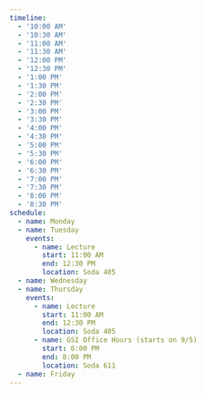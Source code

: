 ```yaml
---
timeline:
  - '10:00 AM'
  - '10:30 AM'
  - '11:00 AM'
  - '11:30 AM'
  - '12:00 PM'
  - '12:30 PM'
  - '1:00 PM'
  - '1:30 PM'
  - '2:00 PM'
  - '2:30 PM'
  - '3:00 PM'
  - '3:30 PM'
  - '4:00 PM'
  - '4:30 PM'
  - '5:00 PM'
  - '5:30 PM'
  - '6:00 PM'
  - '6:30 PM'
  - '7:00 PM'
  - '7:30 PM'
  - '8:00 PM'
  - '8:30 PM'
schedule:
  - name: Monday
  - name: Tuesday
    events:
      - name: Lecture
        start: 11:00 AM
        end: 12:30 PM
        location: Soda 405
  - name: Wednesday
  - name: Thursday
    events:
      - name: Lecture
        start: 11:00 AM
        end: 12:30 PM
        location: Soda 405
      - name: GSI Office Hours (starts on 9/5)
        start: 6:00 PM
        end: 8:00 PM
        location: Soda 611
  - name: Friday
---
```

